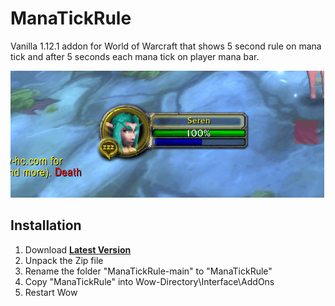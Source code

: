 # ManaTickRule
Vanilla 1.12.1 addon for World of Warcraft that shows 5 second rule on mana tick and after 5 seconds each mana tick on player mana bar.

![](./tick.gif)

## Installation
1. Download **[Latest Version](https://github.com/MikeBeloborodov/ManaTickRule/archive/refs/heads/main.zip)**
2. Unpack the Zip file
3. Rename the folder "ManaTickRule-main" to "ManaTickRule"
4. Copy "ManaTickRule" into Wow-Directory\Interface\AddOns
5. Restart Wow